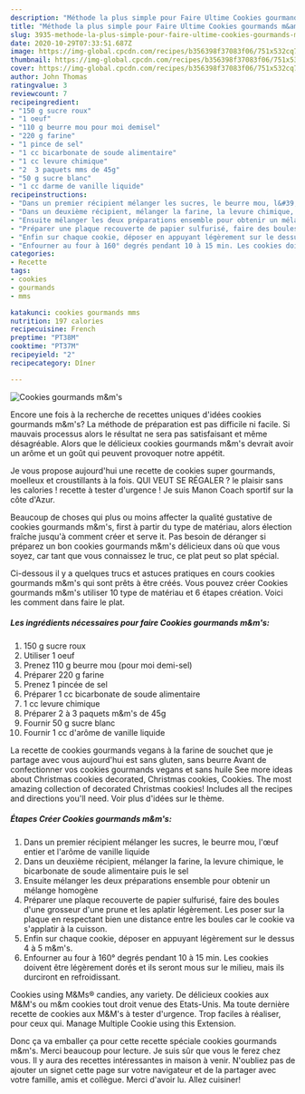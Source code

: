 ```yaml
---
description: "Méthode la plus simple pour Faire Ultime Cookies gourmands m&amp;amp;m&amp;#39;s"
title: "Méthode la plus simple pour Faire Ultime Cookies gourmands m&amp;amp;m&amp;#39;s"
slug: 3935-methode-la-plus-simple-pour-faire-ultime-cookies-gourmands-m-and-amp-m-and-39-s
date: 2020-10-29T07:33:51.687Z
image: https://img-global.cpcdn.com/recipes/b356398f37083f06/751x532cq70/cookies-gourmands-mms-photo-principale-de-la-recette.jpg
thumbnail: https://img-global.cpcdn.com/recipes/b356398f37083f06/751x532cq70/cookies-gourmands-mms-photo-principale-de-la-recette.jpg
cover: https://img-global.cpcdn.com/recipes/b356398f37083f06/751x532cq70/cookies-gourmands-mms-photo-principale-de-la-recette.jpg
author: John Thomas
ratingvalue: 3
reviewcount: 7
recipeingredient:
- "150 g sucre roux"
- "1 oeuf"
- "110 g beurre mou pour moi demisel"
- "220 g farine"
- "1 pince de sel"
- "1 cc bicarbonate de soude alimentaire"
- "1 cc levure chimique"
- "2  3 paquets mms de 45g"
- "50 g sucre blanc"
- "1 cc darme de vanille liquide"
recipeinstructions:
- "Dans un premier récipient mélanger les sucres, le beurre mou, l&#39;œuf entier et l&#39;arôme de vanille liquide"
- "Dans un deuxième récipient, mélanger la farine, la levure chimique, le bicarbonate de soude alimentaire puis le sel"
- "Ensuite mélanger les deux préparations ensemble pour obtenir un mélange homogène"
- "Préparer une plaque recouverte de papier sulfurisé, faire des boules d&#39;une grosseur d&#39;une prune et les aplatir légèrement. Les poser sur la plaque en respectant bien une distance entre les boules car le cookie va s&#39;applatir à la cuisson."
- "Enfin sur chaque cookie, déposer en appuyant légèrement sur le dessus 4 à 5 m&amp;m&#39;s."
- "Enfourner au four à 160° degrés pendant 10 à 15 min. Les cookies doivent être légèrement dorés et ils seront mous sur le milieu, mais ils durciront en refroidissant."
categories:
- Recette
tags:
- cookies
- gourmands
- mms

katakunci: cookies gourmands mms 
nutrition: 197 calories
recipecuisine: French
preptime: "PT38M"
cooktime: "PT37M"
recipeyield: "2"
recipecategory: Dîner

---
```



![Cookies gourmands m&amp;m&#39;s](https://img-global.cpcdn.com/recipes/b356398f37083f06/751x532cq70/cookies-gourmands-mms-photo-principale-de-la-recette.jpg)

Encore une fois à la recherche de recettes uniques d'idées cookies gourmands m&amp;m&#39;s? La méthode de préparation est pas difficile ni facile. Si mauvais processus alors le résultat ne sera pas satisfaisant et même désagréable. Alors que le délicieux cookies gourmands m&amp;m&#39;s devrait avoir un arôme et un goût qui peuvent provoquer notre appétit.

Je vous propose aujourd&#39;hui une recette de cookies super gourmands, moelleux et croustillants à la fois. QUI VEUT SE RÉGALER ? le plaisir sans les calories ! recette à tester d&#39;urgence ! Je suis Manon Coach sportif sur la côte d&#39;Azur.

Beaucoup de choses qui plus ou moins affecter la qualité gustative de cookies gourmands m&amp;m&#39;s, first à partir du type de matériau, alors élection fraîche jusqu'à comment créer et serve it. Pas besoin de déranger si préparez un bon cookies gourmands m&amp;m&#39;s délicieux dans où que vous soyez, car tant que vous connaissez le truc, ce plat peut so plat spécial.


Ci-dessous il y a quelques trucs et astuces pratiques en cours cookies gourmands m&amp;m&#39;s qui sont prêts à être créés. Vous pouvez créer Cookies gourmands m&amp;m&#39;s utiliser 10 type de matériau et 6 étapes création. Voici les comment dans faire le plat.

<!--inarticleads1-->

##### Les ingrédients nécessaires pour faire Cookies gourmands m&amp;m&#39;s:

1.  150 g sucre roux
1. Utiliser 1 oeuf
1. Prenez 110 g beurre mou (pour moi demi-sel)
1. Préparer 220 g farine
1. Prenez 1 pincée de sel
1. Préparer 1 cc bicarbonate de soude alimentaire
1.  1 cc levure chimique
1. Préparer 2 à 3 paquets m&amp;m&#39;s de 45g
1. Fournir 50 g sucre blanc
1. Fournir 1 cc d&#39;arôme de vanille liquide


La recette de cookies gourmands vegans à la farine de souchet que je partage avec vous aujourd&#39;hui est sans gluten, sans beurre Avant de confectionner vos cookies gourmands vegans et sans huile  See more ideas about Christmas cookies decorated, Christmas cookies, Cookies. The most amazing collection of decorated Christmas cookies! Includes all the recipes and directions you&#39;ll need. Voir plus d&#39;idées sur le thème. 

<!--inarticleads2-->

##### Étapes Créer Cookies gourmands m&amp;m&#39;s:

1. Dans un premier récipient mélanger les sucres, le beurre mou, l&#39;œuf entier et l&#39;arôme de vanille liquide
1. Dans un deuxième récipient, mélanger la farine, la levure chimique, le bicarbonate de soude alimentaire puis le sel
1. Ensuite mélanger les deux préparations ensemble pour obtenir un mélange homogène
1. Préparer une plaque recouverte de papier sulfurisé, faire des boules d&#39;une grosseur d&#39;une prune et les aplatir légèrement. Les poser sur la plaque en respectant bien une distance entre les boules car le cookie va s&#39;applatir à la cuisson.
1. Enfin sur chaque cookie, déposer en appuyant légèrement sur le dessus 4 à 5 m&amp;m&#39;s.
1. Enfourner au four à 160° degrés pendant 10 à 15 min. Les cookies doivent être légèrement dorés et ils seront mous sur le milieu, mais ils durciront en refroidissant.


Cookies using M&amp;Ms® candies, any variety. De délicieux cookies aux M&amp;M&#39;s ou m&amp;m cookies tout droit venue des Etats-Unis. Ma toute dernière recette de cookies aux M&amp;M&#39;s à tester d&#39;urgence. Trop faciles à réaliser, pour ceux qui. Manage Multiple Cookie using this Extension. 


Donc ça va emballer ça pour cette recette spéciale cookies gourmands m&amp;m&#39;s. Merci beaucoup pour lecture. Je suis sûr que vous le ferez chez vous. Il y aura des recettes  intéressantes in maison à venir. N'oubliez pas de ajouter un signet cette page sur votre navigateur et de la partager avec votre famille, amis et collègue. Merci d'avoir lu. Allez cuisiner!
